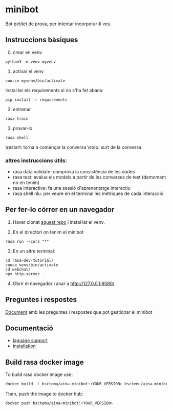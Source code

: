 # minibot

Bot petitet de prova, per intentar incorporar-li veu.

## Instruccions bàsiques
0) crear en venv
```
python3 -m venv myvenv
```

1) activar el venv
```
source myvenv/bin/activate
```
Instal·lar els requirements si no s'ha fet abans:
```
pip install -r requirements
```

2) entrenar
```
rasa train
```

3) provar-lo 
```
rasa shell
```
\restart: torna a començar la conversa
\stop: surt de la conversa

### altres instruccions útils:
* rasa data validate: comprova la consistència de les dades
* rasa test: avalua els models a partir de les converses de test (demoment no en tenim)
* rasa interactive: fa una sessió d'aprenentatge interactiu
* rasa shell nlu: per veure en el terminal les mètriques de cada interacció

## Per fer-lo córrer en un navegador
1) Haver clonat [aquest repo](https://github.com/petr7555/rasa-dev-tutorial/) i instal·lat el venv.

2) En el directori on tenim el minibot

```
rasa run --cors "*"
```

3) En un altre terminal:

```
cd rasa-dev-tutorial/
souce venv/bin/activate
cd webchat/
npx http-server .
``` 

4) Obrir el navegador i anar a http://127.0.0.1:8080/

## Preguntes i respostes
[Document](https://docs.google.com/document/d/1ZOC0wRiWv2Ogmc3kf7xQtD-HhZrFjaF00zKGes5ct90/edit?usp=sharing) amb les preguntes i respostes que pot gestionar el minibot 



## Documentació
* [laguage support](https://rasa.com/docs/rasa/language-support/)
* [installation](https://rasa.com/docs/rasa/installation/)

## Build rasa docker image

To build rasa docker image use: 

```bash
docker build -t bsctemu/aina-minibot:<YOUR_VERSION> bsctemu/aina-minibot:latest .
```

Then, push the image to docker hub:

```bash
docker push bsctemu/aina-minibot:<YOUR_VERSION>
```
